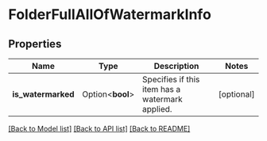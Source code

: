 # FolderFullAllOfWatermarkInfo

## Properties

Name | Type | Description | Notes
------------ | ------------- | ------------- | -------------
**is_watermarked** | Option<**bool**> | Specifies if this item has a watermark applied. | [optional]

[[Back to Model list]](../README.md#documentation-for-models) [[Back to API list]](../README.md#documentation-for-api-endpoints) [[Back to README]](../README.md)



